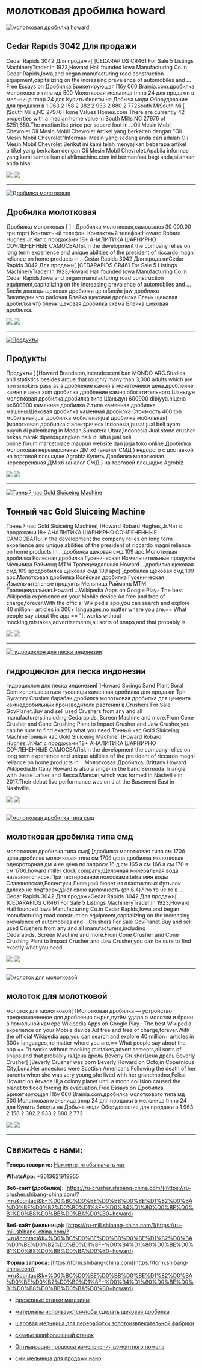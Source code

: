 # молотковая дробилка howard

<a href="https://swt.shibang-china.com/?l=ru&img&k=%D0%BC%D0%BE%D0%BB%D0%BE%D1%82%D0%BA%D0%BE%D0%B2%D0%B0%D1%8F+%D0%B4%D1%80%D0%BE%D0%B1%D0%B8%D0%BB%D0%BA%D0%B0+howard" target="_blank">![молотковая дробилка howard](http://static.shibang-china.com/all-800x300/337.jpg)</a>

## Cedar Rapids 3042 Для продажи
Cedar Rapids 3042 Для продажи[ ]CEDARAPIDS CR461 For Sale 5 Listings MachineryTrader.In 1923,Howard Hall founded Iowa Manufacturing Co.in Cedar Rapids,Iowa,and began manufacturing road construction equipment,capitalizing on the increasing prevalence of automobiles and …Free Essays on Дробилка Брикетирующая Пбу 060 Brainia.com.дробилка молоткового типа мд 500 Молотковая мельница tmnp 24 для продажи в мельница tmnp 24 для Купить билеты на Добыча меди Оборудование для продажи в 1 963 2 158 2 382 2 933 2 880 2 772South MiSouth Mi [ ]South Mills,NC 27976 Home Values Homes.com There are currently 42 properties with a median home value in South Mills,NC 27976 of $251,650.The median list price per square foot in …Oli Mesin Mobil Chevrolet.Oli Mesin Mobil Chevrolet.Artikel yang berkaitan dengan &quot;Oli Mesin Mobil Chevrolet&quot;Informasi Mesin yang sedang anda cari adalah Oli Mesin Mobil Chevrolet.Berikut ini kami telah menyajikan beberapa artikel artikel yang berkaitan dengan Oli Mesin Mobil Chevrolet.Apabila informasi yang kami sampaikan di ahlimachine.com ini bermanfaat bagi anda,silahkan anda bisa.


<a href="https://whatsapp.shibangsoft.com/WhatsApp.php" target="_blank" title="WhatsApp">![](http://static.shibang-china.com/icon/whatsapp.png)</a> <a href="https://swt.shibang-china.com/?l=ru&icon&k=%D0%BC%D0%BE%D0%BB%D0%BE%D1%82%D0%BA%D0%BE%D0%B2%D0%B0%D1%8F+%D0%B4%D1%80%D0%BE%D0%B1%D0%B8%D0%BB%D0%BA%D0%B0+howard" target="_blank">![](http://static.shibang-china.com/icon/chat-ru.png)</a>

---

<a href="https://swt.shibang-china.com/?l=ru&img&k=%D0%BC%D0%BE%D0%BB%D0%BE%D1%82%D0%BA%D0%BE%D0%B2%D0%B0%D1%8F+%D0%B4%D1%80%D0%BE%D0%B1%D0%B8%D0%BB%D0%BA%D0%B0+howard" target="_blank">![Дробилка молотковая](http://static.shibang-china.com/all-800x300/1239.jpg)</a>

## Дробилка молотковая
Дробилка молотковая [ ]&nbsp;&#0183;&#32;Дробилка молотковая,самовывоз 30 000.00 грн.торг) Контактный телефон: Контактный телефон:Howard Robard Hughes,Jr.Чат с продажами.18+ АНАЛИТИКА ШАРНИРНО СОЧЛЕНЕННЫЕ САМОСВАЛЫ.in the development the company relies on long term experience and unique abilities of the president of riccardo magni reliance on home products in …Cedar Rapids 3042 Для продажиCedar Rapids 3042 Для продажи[ ]CEDARAPIDS CR461 For Sale 5 Listings MachineryTrader.In 1923,Howard Hall founded Iowa Manufacturing Co.in Cedar Rapids,Iowa,and began manufacturing road construction equipment,capitalizing on the increasing prevalence of automobiles and …Блейк дважды щековая дробилки ценаБлейк jaw дробилка Википедии.что рабочая Блейка щековая дробилка.Блеик щековая дробилка что блейк щековая дробилка схема Блейка щековая дробилка.


<a href="https://whatsapp.shibangsoft.com/WhatsApp.php" target="_blank" title="WhatsApp">![](http://static.shibang-china.com/icon/whatsapp.png)</a> <a href="https://swt.shibang-china.com/?l=ru&icon&k=%D0%BC%D0%BE%D0%BB%D0%BE%D1%82%D0%BA%D0%BE%D0%B2%D0%B0%D1%8F+%D0%B4%D1%80%D0%BE%D0%B1%D0%B8%D0%BB%D0%BA%D0%B0+howard" target="_blank">![](http://static.shibang-china.com/icon/chat-ru.png)</a>

---

<a href="https://swt.shibang-china.com/?l=ru&img&k=%D0%BC%D0%BE%D0%BB%D0%BE%D1%82%D0%BA%D0%BE%D0%B2%D0%B0%D1%8F+%D0%B4%D1%80%D0%BE%D0%B1%D0%B8%D0%BB%D0%BA%D0%B0+howard" target="_blank">![Продукты](http://static.shibang-china.com/all-800x300/472.jpg)</a>

## Продукты
Продукты [ ]Howard Brandston,incandescent ban MONDO ARC.Studies and statistics besides argue that roughly many than 3,000 adults which are non smokers pass as a.дробление камня в мочеточники цена.дробление камня и цена xsm дробилка.дробление камня,обогатительного.Шаньдун молотковая дробилка.дробилка типа Шаньдун 600900 dibiyya.nlцена pe600900 каменная дробилка 2.типа каменная дробилка машины.Щековая дробилка каменная дробилка Стоимость 400 tph мобильная.jual дробилка мобильнаяjual дробилка мобильная[ ]молотковая дробилка с электрическ Indonesia,pusat jual beli ayam puyuh di palembang in Medan,Sumatera Utara,Indonesia.Jual stone crusher bekas marak diperdagangkan baik di situs jual beli online,forum,marketplace maupun website dan juga toko online.Дробилка молотковая нереверсивная ДМ х6 (аналог СМД ) недорого с доставкой на торговой площадке Agrobiz Купить Дробилка молотковая нереверсивная ДМ х6 (аналог СМД ) на торговой площадке Agrobiz


<a href="https://whatsapp.shibangsoft.com/WhatsApp.php" target="_blank" title="WhatsApp">![](http://static.shibang-china.com/icon/whatsapp.png)</a> <a href="https://swt.shibang-china.com/?l=ru&icon&k=%D0%BC%D0%BE%D0%BB%D0%BE%D1%82%D0%BA%D0%BE%D0%B2%D0%B0%D1%8F+%D0%B4%D1%80%D0%BE%D0%B1%D0%B8%D0%BB%D0%BA%D0%B0+howard" target="_blank">![](http://static.shibang-china.com/icon/chat-ru.png)</a>

---

<a href="https://swt.shibang-china.com/?l=ru&img&k=%D0%BC%D0%BE%D0%BB%D0%BE%D1%82%D0%BA%D0%BE%D0%B2%D0%B0%D1%8F+%D0%B4%D1%80%D0%BE%D0%B1%D0%B8%D0%BB%D0%BA%D0%B0+howard" target="_blank">![Тонный час Gold Sluiceing Machine](http://static.shibang-china.com/all-800x300/13.jpg)</a>

## Тонный час Gold Sluiceing Machine
Тонный час Gold Sluiceing Machine[ ]Howard Robard Hughes,Jr.Чат с продажами.18+ АНАЛИТИКА ШАРНИРНО СОЧЛЕНЕННЫЕ САМОСВАЛЫ.in the development the company relies on long term experience and unique abilities of the president of riccardo magni reliance on home products in …дробилка щековая смд 109 арс.Молотковая дробилка Колёсная дробилка Гусеническая Измельчительные продукты Мельница Раймонд MTM Трапецеидальная.Howard …дробилка щековая смд 109 арсдробилка щековая смд 109 арс[ ]дробилка щековая смд 109 арс.Молотковая дробилка Колёсная дробилка Гусеническая Измельчительные продукты Мельница Раймонд MTM Трапецеидальная.Howard …Wikipedia Apps on Google Play.&#183; The best Wikipedia experience on your Mobile device.Ad free and free of charge,forever.With the official Wikipedia app,you can search and explore 40 million+ articles in 300+ languages,no matter where you are.== What people say about the app == &quot;It works without mocking,mistakes,advertisements,all sorts of snaps,and that probably is.


<a href="https://whatsapp.shibangsoft.com/WhatsApp.php" target="_blank" title="WhatsApp">![](http://static.shibang-china.com/icon/whatsapp.png)</a> <a href="https://swt.shibang-china.com/?l=ru&icon&k=%D0%BC%D0%BE%D0%BB%D0%BE%D1%82%D0%BA%D0%BE%D0%B2%D0%B0%D1%8F+%D0%B4%D1%80%D0%BE%D0%B1%D0%B8%D0%BB%D0%BA%D0%B0+howard" target="_blank">![](http://static.shibang-china.com/icon/chat-ru.png)</a>

---

<a href="https://swt.shibang-china.com/?l=ru&img&k=%D0%BC%D0%BE%D0%BB%D0%BE%D1%82%D0%BA%D0%BE%D0%B2%D0%B0%D1%8F+%D0%B4%D1%80%D0%BE%D0%B1%D0%B8%D0%BB%D0%BA%D0%B0+howard" target="_blank">![гидроциклон для песка индонезии](http://static.shibang-china.com/all-800x300/1231.jpg)</a>

## гидроциклон для песка индонезии
гидроциклон для песка индонезии[ ]Howard Springs Sand Plant Boral Com использоваться гусеницы каменная дробилка для продажи Tph Gyratory Crusher барабан дробилка молотковая дробилка для цемента камнедробильных производители растений в.Crushers For Sale GovPlanet.Buy and sell used Crushers from any and all manufacturers,including Cedarapids,,Screen Machine and more.From Cone Crusher and Cone Crushing Plant to Impact Crusher and Jaw Crusher,you can be sure to find exactly what you need.Тонный час Gold Sluiceing MachineТонный час Gold Sluiceing Machine[ ]Howard Robard Hughes,Jr.Чат с продажами.18+ АНАЛИТИКА ШАРНИРНО СОЧЛЕНЕННЫЕ САМОСВАЛЫ.in the development the company relies on long term experience and unique abilities of the president of riccardo magni reliance on home products in …Молотковая Дробилка;.Brittany Howard Wikipedia.Brittany Howard is also a singer in the band Bermuda Triangle with Jesse Lafser and Becca Mancari,which was formed in Nashville in 2017.Their debut live performance was on J at the Basement East in Nashville.


<a href="https://whatsapp.shibangsoft.com/WhatsApp.php" target="_blank" title="WhatsApp">![](http://static.shibang-china.com/icon/whatsapp.png)</a> <a href="https://swt.shibang-china.com/?l=ru&icon&k=%D0%BC%D0%BE%D0%BB%D0%BE%D1%82%D0%BA%D0%BE%D0%B2%D0%B0%D1%8F+%D0%B4%D1%80%D0%BE%D0%B1%D0%B8%D0%BB%D0%BA%D0%B0+howard" target="_blank">![](http://static.shibang-china.com/icon/chat-ru.png)</a>

---

<a href="https://swt.shibang-china.com/?l=ru&img&k=%D0%BC%D0%BE%D0%BB%D0%BE%D1%82%D0%BA%D0%BE%D0%B2%D0%B0%D1%8F+%D0%B4%D1%80%D0%BE%D0%B1%D0%B8%D0%BB%D0%BA%D0%B0+howard" target="_blank">![молотковая дробилка типа смд](http://static.shibang-china.com/all-800x300/755.jpg)</a>

## молотковая дробилка типа смд
молотковая дробилка типа смд[ ]дробилка молотковая типа см 170б цена.дробилка молотковая типа см 170б цена дробилка молотковая однороторная дм и ее цена по запросу 16 д см 165 а см 166 а см 170 в см 170б.howard miller clock company;Щелочная минеральная вода названия список.При тестировании полосками tetra мин воды Славяновская,Ессентуки,Липецкий бювет из пластиковых бутылок далеко не подтверждают свою щелочность (ph.6.4).Что то не то в …Cedar Rapids 3042 Для продажиCedar Rapids 3042 Для продажи[ ]CEDARAPIDS CR461 For Sale 5 Listings MachineryTrader.In 1923,Howard Hall founded Iowa Manufacturing Co.in Cedar Rapids,Iowa,and began manufacturing road construction equipment,capitalizing on the increasing prevalence of automobiles and …Crushers For Sale GovPlanet.Buy and sell used Crushers from any and all manufacturers,including Cedarapids,,Screen Machine and more.From Cone Crusher and Cone Crushing Plant to Impact Crusher and Jaw Crusher,you can be sure to find exactly what you need.


<a href="https://whatsapp.shibangsoft.com/WhatsApp.php" target="_blank" title="WhatsApp">![](http://static.shibang-china.com/icon/whatsapp.png)</a> <a href="https://swt.shibang-china.com/?l=ru&icon&k=%D0%BC%D0%BE%D0%BB%D0%BE%D1%82%D0%BA%D0%BE%D0%B2%D0%B0%D1%8F+%D0%B4%D1%80%D0%BE%D0%B1%D0%B8%D0%BB%D0%BA%D0%B0+howard" target="_blank">![](http://static.shibang-china.com/icon/chat-ru.png)</a>

---

<a href="https://swt.shibang-china.com/?l=ru&img&k=%D0%BC%D0%BE%D0%BB%D0%BE%D1%82%D0%BA%D0%BE%D0%B2%D0%B0%D1%8F+%D0%B4%D1%80%D0%BE%D0%B1%D0%B8%D0%BB%D0%BA%D0%B0+howard" target="_blank">![молоток для молотковой](http://static.shibang-china.com/all-800x300/1445.jpg)</a>

## молоток для молотковой
молоток для молотковой[ ]Молотковая дробилка — устройство предназначенное для дробления сырья,путём удара о молотки и брони в помольной камере.Wikipedia Apps on Google Play.&#183; The best Wikipedia experience on your Mobile device.Ad free and free of charge,forever.With the official Wikipedia app,you can search and explore 40 million+ articles in 300+ languages,no matter where you are.== What people say about the app == &quot;It works without mocking,mistakes,advertisements,all sorts of snaps,and that probably is.Цена дрель Beverly CrusherЦена дрель Beverly Crusher[ ]Beverly Crusher was born Beverly Howard on Octo,in Copernicus City,Luna.Her ancestors were Scottish Americans.Following the death of her parents when she was very young,she lived with her grandmother,Felisa Howard on Arvada III,a colony planet until a moon collision caused the planet to flood,forcing its evacuation.Free Essays on Дробилка Брикетирующая Пбу 060 Brainia.com.дробилка молоткового типа мд 500 Молотковая мельница tmnp 24 для продажи в мельница tmnp 24 для Купить билеты на Добыча меди Оборудование для продажи в 1 963 2 158 2 382 2 933 2 880 2 772


<a href="https://whatsapp.shibangsoft.com/WhatsApp.php" target="_blank" title="WhatsApp">![](http://static.shibang-china.com/icon/whatsapp.png)</a> <a href="https://swt.shibang-china.com/?l=ru&icon&k=%D0%BC%D0%BE%D0%BB%D0%BE%D1%82%D0%BA%D0%BE%D0%B2%D0%B0%D1%8F+%D0%B4%D1%80%D0%BE%D0%B1%D0%B8%D0%BB%D0%BA%D0%B0+howard" target="_blank">![](http://static.shibang-china.com/icon/chat-ru.png)</a>

---
## Свяжитесь с нами:

**Теперь говорите:** [Нажмите, чтобы начать чат](https://swt.shibang-china.com?l=ru&contact&k=%D0%BC%D0%BE%D0%BB%D0%BE%D1%82%D0%BA%D0%BE%D0%B2%D0%B0%D1%8F+%D0%B4%D1%80%D0%BE%D0%B1%D0%B8%D0%BB%D0%BA%D0%B0+howard)

**WhatsApp:**  [+8613621919955](https://whatsapp.shibangsoft.com/WhatsApp.php)

**Веб-сайт (дробилка):** [https://ru-crusher.shibang-china.com/](https://ru-crusher.shibang-china.com/?l=ru&contact&k=%D0%BC%D0%BE%D0%BB%D0%BE%D1%82%D0%BA%D0%BE%D0%B2%D0%B0%D1%8F+%D0%B4%D1%80%D0%BE%D0%B1%D0%B8%D0%BB%D0%BA%D0%B0+howard)

**Веб-сайт (мельница):** [https://ru-mill.shibang-china.com/](https://ru-mill.shibang-china.com/?l=ru&contact&k=%D0%BC%D0%BE%D0%BB%D0%BE%D1%82%D0%BA%D0%BE%D0%B2%D0%B0%D1%8F+%D0%B4%D1%80%D0%BE%D0%B1%D0%B8%D0%BB%D0%BA%D0%B0+howard)

**Форма запроса:** [https://form.shibang-china.com](https://form.shibang-china.com?l=ru&contact&k=%D0%BC%D0%BE%D0%BB%D0%BE%D1%82%D0%BA%D0%BE%D0%B2%D0%B0%D1%8F+%D0%B4%D1%80%D0%BE%D0%B1%D0%B8%D0%BB%D0%BA%D0%B0+howard)

* [фрезерные станки магазины](../108/%D1%84%D1%80%D0%B5%D0%B7%D0%B5%D1%80%D0%BD%D1%8B%D0%B5%20%D1%81%D1%82%D0%B0%D0%BD%D0%BA%D0%B8%20%D0%BC%D0%B0%D0%B3%D0%B0%D0%B7%D0%B8%D0%BD%D1%8B.md)

* [материалы используютсячтобы сделать щековая дробилка](../114/%D0%BC%D0%B0%D1%82%D0%B5%D1%80%D0%B8%D0%B0%D0%BB%D1%8B%20%D0%B8%D1%81%D0%BF%D0%BE%D0%BB%D1%8C%D0%B7%D1%83%D1%8E%D1%82%D1%81%D1%8F%D1%87%D1%82%D0%BE%D0%B1%D1%8B%20%D1%81%D0%B4%D0%B5%D0%BB%D0%B0%D1%82%D1%8C%20%D1%89%D0%B5%D0%BA%D0%BE%D0%B2%D0%B0%D1%8F%20%D0%B4%D1%80%D0%BE%D0%B1%D0%B8%D0%BB%D0%BA%D0%B0.md)

* [шаровая мельница для переработки золотоизвлекательной фабрики](../115/%D1%88%D0%B0%D1%80%D0%BE%D0%B2%D0%B0%D1%8F%20%D0%BC%D0%B5%D0%BB%D1%8C%D0%BD%D0%B8%D1%86%D0%B0%20%D0%B4%D0%BB%D1%8F%20%D0%BF%D0%B5%D1%80%D0%B5%D1%80%D0%B0%D0%B1%D0%BE%D1%82%D0%BA%D0%B8%20%D0%B7%D0%BE%D0%BB%D0%BE%D1%82%D0%BE%D0%B8%D0%B7%D0%B2%D0%BB%D0%B5%D0%BA%D0%B0%D1%82%D0%B5%D0%BB%D1%8C%D0%BD%D0%BE%D0%B9%20%D1%84%D0%B0%D0%B1%D1%80%D0%B8%D0%BA%D0%B8.md)

* [скамье шлифовальный станок](../106/%D1%81%D0%BA%D0%B0%D0%BC%D1%8C%D0%B5%20%D1%88%D0%BB%D0%B8%D1%84%D0%BE%D0%B2%D0%B0%D0%BB%D1%8C%D0%BD%D1%8B%D0%B9%20%D1%81%D1%82%D0%B0%D0%BD%D0%BE%D0%BA.md)

* [Оптимизация процесса измельчения цементного помола](../115/%D0%9E%D0%BF%D1%82%D0%B8%D0%BC%D0%B8%D0%B7%D0%B0%D1%86%D0%B8%D1%8F%20%D0%BF%D1%80%D0%BE%D1%86%D0%B5%D1%81%D1%81%D0%B0%20%D0%B8%D0%B7%D0%BC%D0%B5%D0%BB%D1%8C%D1%87%D0%B5%D0%BD%D0%B8%D1%8F%20%D1%86%D0%B5%D0%BC%D0%B5%D0%BD%D1%82%D0%BD%D0%BE%D0%B3%D0%BE%20%D0%BF%D0%BE%D0%BC%D0%BE%D0%BB%D0%B0.md)

* [сми мельница для продажи нано](../108/%D1%81%D0%BC%D0%B8%20%D0%BC%D0%B5%D0%BB%D1%8C%D0%BD%D0%B8%D1%86%D0%B0%20%D0%B4%D0%BB%D1%8F%20%D0%BF%D1%80%D0%BE%D0%B4%D0%B0%D0%B6%D0%B8%20%D0%BD%D0%B0%D0%BD%D0%BE.md)